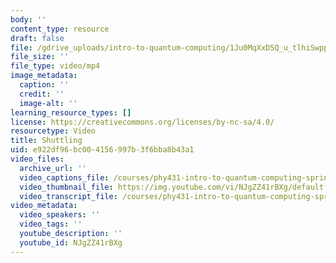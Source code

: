 ```yaml
---
body: ''
content_type: resource
draft: false
file: /gdrive_uploads/intro-to-quantum-computing/1Ju0MqXxD5Q_u_tlhiSwpp2o_R9Zyf1ai/shuttle3.mp4
file_size: ''
file_type: video/mp4
image_metadata:
  caption: ''
  credit: ''
  image-alt: ''
learning_resource_types: []
license: https://creativecommons.org/licenses/by-nc-sa/4.0/
resourcetype: Video
title: Shuttling
uid: e922df96-bc00-4156-997b-3f6bba8b43a1
video_files:
  archive_url: ''
  video_captions_file: /courses/phy431-intro-to-quantum-computing-spring-2025/NJgZZ41rBXg_captions.webvtt
  video_thumbnail_file: https://img.youtube.com/vi/NJgZZ41rBXg/default.jpg
  video_transcript_file: /courses/phy431-intro-to-quantum-computing-spring-2025/NJgZZ41rBXg_transcript.pdf
video_metadata:
  video_speakers: ''
  video_tags: ''
  youtube_description: ''
  youtube_id: NJgZZ41rBXg
---
```

